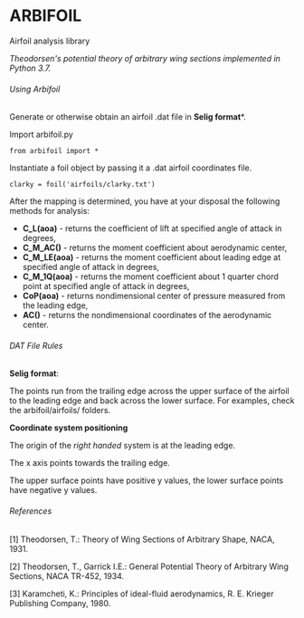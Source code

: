 # ARBIFOIL
Airfoil analysis library

_Theodorsen's potential theory of arbitrary wing sections implemented in Python 3.7._

###### Using Arbifoil
Generate or otherwise obtain an airfoil .dat file in **Selig format***.

Import arbifoil.py 
```
from arbifoil import *
```

Instantiate a foil object by passing it a .dat airfoil coordinates file. 
```
clarky = foil('airfoils/clarky.txt')
```

After the mapping is determined, you have at your disposal the following methods for analysis:
- **C_L(aoa)** - returns the coefficient of lift at specified angle of attack in degrees,
- **C_M_AC()** - returns the moment coefficient about aerodynamic center,
- **C_M_LE(aoa)** - returns the moment coefficient about leading edge at specified angle of attack in degrees,
- **C_M_1Q(aoa)** - returns the moment coefficient about 1 quarter chord point at specified angle of attack in degrees,
- **CoP(aoa)** - returns nondimensional center of pressure measured from the leading edge,
- **AC()** - returns the nondimensional coordinates of the aerodynamic center.

###### DAT File Rules

**Selig format**: 

The points run from the trailing edge across the upper surface of the airfoil
to the leading edge and back across the lower surface. 
For examples, check the arbifoil/airfoils/ folders.

**Coordinate system positioning**

The origin of the _right handed_ system is at the leading edge. 

The x axis points towards the trailing edge.

The upper surface points have positive y values, the lower surface points have negative y values.

###### References
[1] Theodorsen, T.: Theory of Wing Sections of Arbitrary Shape, NACA, 1931.

[2] Theodorsen, T., Garrick I.E.: General Potential Theory of Arbitrary Wing Sections, NACA TR-452, 1934.

[3] Karamcheti, K.: Principles of ideal-fluid aerodynamics, R. E. Krieger Publishing Company, 1980.

